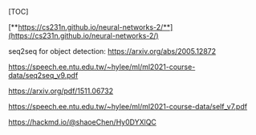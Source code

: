[TOC]









[**https://cs231n.github.io/neural-networks-2/**](https://cs231n.github.io/neural-networks-2/)



seq2seq for object detection:
 https://arxiv.org/abs/2005.12872



https://speech.ee.ntu.edu.tw/~hylee/ml/ml2021-course-data/seq2seq_v9.pdf



https://arxiv.org/pdf/1511.06732



https://speech.ee.ntu.edu.tw/~hylee/ml/ml2021-course-data/self_v7.pdf





https://hackmd.io/@shaoeChen/Hy0DYXlQC